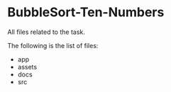 # BubbleSort-Ten-Numbers
All files related to the task.

The following is the list of files:

- app
- assets
- docs
- src
